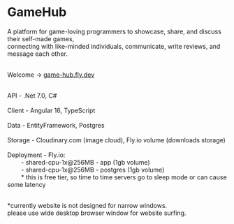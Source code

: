 # GameHub

A platform for game-loving programmers to showcase, share, and discuss their self-made games, <br>
connecting with like-minded individuals, communicate, write reviews, and message each other.<br><br>

Welcome -> [game-hub.fly.dev](https://game-hub.fly.dev)<br><br>

API - .Net 7.0, C#<br><br>
Client - Angular 16, TypeScript<br><br>
Data - EntityFramework, Postgres<br><br>
Storage - Cloudinary.com (image cloud), Fly.io volume (downloads storage)<br><br>
Deployment - Fly.io: <br>
&nbsp;&nbsp;&nbsp;&nbsp;&nbsp;&nbsp;&nbsp;&nbsp;- shared-cpu-1x@256MB - app (1gb volume)<br>
&nbsp;&nbsp;&nbsp;&nbsp;&nbsp;&nbsp;&nbsp;&nbsp;- shared-cpu-1x@256MB - postgres (1gb volume)<br>
&nbsp;&nbsp;&nbsp;&nbsp;&nbsp;&nbsp;&nbsp;&nbsp;* this is free tier, so time to time servers go to sleep mode or can cause some latency<br><br>

*currently website is not designed for narrow windows.<br>please use wide desktop browser window for website surfing.
